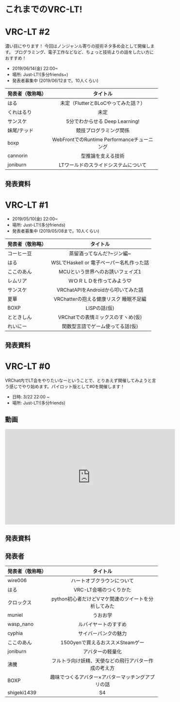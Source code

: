 
# これまでのVRC-LT!

# VRC-LT #2
濃い目にやります！
今回はノンジャンル寄りの技術ネタ多め会として開催します。
プログラミング、電子工作などなど、ちょっと技術よりの話をしたい方におすすめ！
* 2019/06/14(金) 22:00~ 
* 場所: Just-LT!(多分friends+)
* 発表者募集中 (2019/06/12まで。10人くらい)

| 発表者（敬称略）| タイトル　|
| ------------- |:-------------:|
| はる | 未定（FlutterとBLoCやってみた話？）|
| くれはるり | 未定 |
| サンスケ | 5分でわからせる Deep Learning! |
| 妹尾/テッド | 競技プログラミング関係 |
| boxp | WebFrontでのRuntime Performanceチューニング |
| cannorin | 型推論を支える技術 |
| joniburn | LTワールドのスライドシステムについて |

## 発表資料
<script async class="speakerdeck-embed" data-id="84fd787236d24c66b9985f371eda5fec" data-ratio="1.33333333333333" src="//speakerdeck.com/assets/embed.js"></script>
<script async class="speakerdeck-embed" data-id="ab7408e37e0c4a6ba8a1381b9951f28d" data-ratio="1.33333333333333" src="//speakerdeck.com/assets/embed.js"></script>
<script async class="speakerdeck-embed" data-id="cc6730698cf44926955e6e0cbc14c861" data-ratio="1.33333333333333" src="//speakerdeck.com/assets/embed.js"></script>
<script async class="speakerdeck-embed" data-id="6b8646c8c5ac4454a5c1b9d4ce792492" data-ratio="1.33333333333333" src="//speakerdeck.com/assets/embed.js"></script>
<script async class="speakerdeck-embed" data-id="4d078759c7b548aa83fb41308e91a2fe" data-ratio="1.33333333333333" src="//speakerdeck.com/assets/embed.js"></script>
<script async class="speakerdeck-embed" data-id="a7497818e0e84d9285f0cf23fc816b63" data-ratio="1.33333333333333" src="//speakerdeck.com/assets/embed.js"></script>

# VRC-LT #1 
* 2019/05/10(金) 22:00~ 
* 場所: Just-LT!(多分friends)
* 発表者募集中 (2019/05/08まで。10人くらい)

| 発表者（敬称略）| タイトル　|
| ------------- |:-------------:|
| コーヒー豆 | 蒸留酒ってなんだ?~ジン編~ |
| はる | WSLでHaskell or 電子ペーパー名札作った話 |
| ここのあん | MCUという世界へのお誘いフェイズ1 |
| レムリア | ＷＯＲＬＤを作ってみよう♡|
| サンスケ | VRChatAPIをAndroidから叩いてみた話 |
| 夏華 | VRChatterの抱える健康リスク 睡眠不足編 |
| BOXP | LISPの話(仮) |
| とときしん | VRChatでの表情ミックスのすヽめ(仮) |
| れいにー | 関数型言語でゲーム使ってる話(仮) |

## 発表資料
<script async class="speakerdeck-embed" data-id="e87fb48147ea409d9d41f57d0c2edf2c" data-ratio="1.33333333333333" src="//speakerdeck.com/assets/embed.js"></script>
<script async class="speakerdeck-embed" data-id="f8e170ac6d3c44a5a86ed329f11236e6" data-ratio="1.33333333333333" src="//speakerdeck.com/assets/embed.js"></script>
<script async class="speakerdeck-embed" data-id="e21dd3850c3d4696a55224db65026460" data-ratio="1.33333333333333" src="//speakerdeck.com/assets/embed.js"></script>
<script async class="speakerdeck-embed" data-id="060bbe873b694c5bb0ef26259fcd9c41" data-ratio="1.33333333333333" src="//speakerdeck.com/assets/embed.js"></script>
<script async class="speakerdeck-embed" data-id="e552359cce194d768327d45512f57d9b" data-ratio="1.33333333333333" src="//speakerdeck.com/assets/embed.js"></script>
<script async class="speakerdeck-embed" data-id="4cb7226a870e4bf1b0159ee58f1987b8" data-ratio="1.33333333333333" src="//speakerdeck.com/assets/embed.js"></script>

# VRC-LT #0
VRChat内でLT会をやりたいなーということで、とりあえず開催してみようと言う感じでやり始めます。パイロット版として#0を開催します！
* 日時: 3/22 22:00 ~  
* 場所: Just-LT!(多分friends)
## 動画
<iframe width="560" height="315" src="https://www.youtube.com/embed/dEXjf6gSeP4" frameborder="0" allow="accelerometer; autoplay; encrypted-media; gyroscope; picture-in-picture" allowfullscreen></iframe>

## 発表資料
<script async class="speakerdeck-embed" data-id="fc156621563f4362b814450bd88d99a6" data-ratio="1.33333333333333" src="//speakerdeck.com/assets/embed.js"></script>
<script async class="speakerdeck-embed" data-id="80b068843a324df0bbd0b0d9ad03115f" data-ratio="1.33333333333333" src="//speakerdeck.com/assets/embed.js"></script>
<script async class="speakerdeck-embed" data-id="ad8477ac26ee41a6b10ee467ae1443ed" data-ratio="1.33333333333333" src="//speakerdeck.com/assets/embed.js"></script>
<script async class="speakerdeck-embed" data-id="3266b7692a0b428088342b726ebb241d" data-ratio="1.33333333333333" src="//speakerdeck.com/assets/embed.js"></script>
<script async class="speakerdeck-embed" data-id="744ab32e293c4edd9364d74ecd07385a" data-ratio="1.33333333333333" src="//speakerdeck.com/assets/embed.js"></script>
<script async class="speakerdeck-embed" data-id="6c05029fed44474d8dcf39ca050a03a7" data-ratio="1.33333333333333" src="//speakerdeck.com/assets/embed.js"></script>
<script async class="speakerdeck-embed" data-id="ca519e77a49740aabc112fb82095723d" data-ratio="1.33333333333333" src="//speakerdeck.com/assets/embed.js"></script>
<script async class="speakerdeck-embed" data-id="07ba6df9112c495ca9be658879f69bf5" data-ratio="1.33333333333333" src="//speakerdeck.com/assets/embed.js"></script>
<script async class="speakerdeck-embed" data-id="05e82f68633e43d39a102c7f38b4aaa0" data-ratio="1.33333333333333" src="//speakerdeck.com/assets/embed.js"></script>
<script async class="speakerdeck-embed" data-id="cc99fb1cda4a44779789f0bcdf1b11d2" data-ratio="1.33333333333333" src="//speakerdeck.com/assets/embed.js"></script>

## 発表者

| 発表者（敬称略）| タイトル　| 
| ------------- |:-------------:| 
| wire006 | ハートオブクラウンについて| 
| はる          | VRC-LT会場のつくりかた| 
| クロックス     | python初心者だけどVマケ関連のツイートを分析してみた | 
| muniel       | うおお学                 |
| wasp_nano    | ルバイヤートのすすめ |
| cyphia | サイバーパンクの魅力 |
| ここのあん     | 1500yenで買えるおススメSteamゲー | 
| joniburn | アバターの軽量化 | 
| 沸騰 | フルトラ向け妖精、天使などの飛行アバター作成の考え方| 
| BOXP | 趣味でつくるアバター×アバターマッチングアプリの話 | 
| shigeki1439  | S4 |



